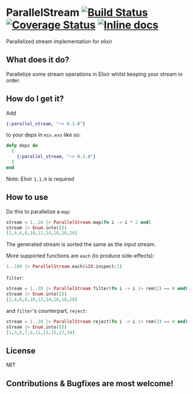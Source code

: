 # ParallelStream [![Build Status](https://travis-ci.org/beatrichartz/parallel_stream.svg?branch=master)](https://travis-ci.org/beatrichartz/parallel_stream) [![Coverage Status](https://coveralls.io/repos/github/beatrichartz/parallel_stream/badge.svg?branch=master)](https://coveralls.io/github/beatrichartz/parallel_stream?branch=master) [![Inline docs](http://inch-ci.org/github/beatrichartz/parallel_stream.svg?branch=master)](http://inch-ci.org/github/beatrichartz/parallel_stream)
Parallelized stream implementation for elixir

## What does it do?

Parallelize some stream operations in Elixir whilst keeping your stream in order.

## How do I get it?

Add
```elixir
{:parallel_stream, "~> 0.1.0"}
```
to your deps in `mix.exs` like so:

```elixir
defp deps do
  [
    {:parallel_stream, "~> 0.1.0"}
  ]
end
```

Note: Elixir `1.1.0` is required

## How to use

Do this to parallelize a `map`:

````elixir
stream = 1..10 |> ParallelStream.map(fn i -> i * 2 end)
stream |> Enum.into([])
[2,4,6,8,10,12,14,16,18,20]
````

The generated stream is sorted the same as the input stream. 

More supported functions are `each` (to produce side-effects):

````elixir
1..100 |> ParallelStream.each(&IO.inspect/1)
````

`filter`:

````elixir
stream = 1..20 |> ParallelStream.filter(fn i -> i |> rem(2) == 0 end)
stream |> Enum.into([])
[2,4,6,8,10,12,14,16,18,20]
````

and `filter`'s counterpart, `reject`:

````elixir
stream = 1..20 |> ParallelStream.reject(fn i -> i |> rem(2) == 0 end)
stream |> Enum.into([])
[1,3,5,7,9,11,13,15,17,19]
````

## License

MIT

## Contributions & Bugfixes are most welcome!

